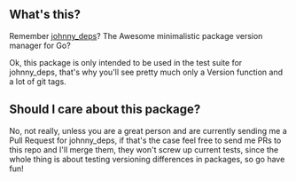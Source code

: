 ## What's this?

Remember [johnny_deps](https://github.com/VividCortex/johnny_deps)? The Awesome minimalistic package version manager for Go? 

Ok, this package is only intended to be used in the test suite for johnny_deps, that's why you'll see pretty much
only a Version function and a lot of git tags.


## Should I care about this package?

No, not really, unless you are a great person and are currently sending me a Pull Request for johnny_deps, if that's the case
feel free to send me PRs to this repo and I'll merge them, they won't screw up current tests, since the whole thing is about testing
versioning differences in packages, so go have fun!
